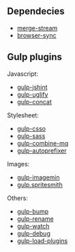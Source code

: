 ## Dependecies

+ [merge-stream](https://github.com/grncdr/merge-stream)
+ [browser-sync](https://github.com/BrowserSync/browser-sync)

## Gulp plugins

Javascript:

+ [gulp-jshint](https://github.com/spalger/gulp-jshint)
+ [gulp-uglify](https://github.com/terinjokes/gulp-uglify)
+ [gulp-concat](https://github.com/wearefractal/gulp-concat)

Stylesheet:

+ [gulp-csso](https://github.com/ben-eb/gulp-csso)
+ [gulp-sass](https://github.com/dlmanning/gulp-sass)
+ [gulp-combine-mq](https://github.com/frontendfriends/gulp-combine-mq)
+ [gulp-autoprefixer](https://github.com/sindresorhus/gulp-autoprefixer)

Images:

+ [gulp-imagemin](https://github.com/sindresorhus/gulp-imagemin)
+ [gulp.spritesmith](https://github.com/twolfson/gulp.spritesmith)

Others:

+ [gulp-bump](https://github.com/stevelacy/gulp-bump)
+ [gulp-rename](https://github.com/hparra/gulp-rename)
+ [gulp-watch](https://github.com/floatdrop/gulp-watch)
+ [gulp-debug](https://github.com/sindresorhus/gulp-debug)
+ [gulp-load-plugins](https://github.com/jackfranklin/gulp-load-plugins)


